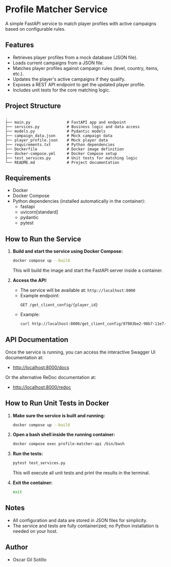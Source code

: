# Profile Matcher Service

A simple FastAPI service to match player profiles with active campaigns based on configurable rules.

## Features
- Retrieves player profiles from a mock database (JSON file).
- Loads current campaigns from a JSON file.
- Matches player profiles against campaign rules (level, country, items, etc.).
- Updates the player's active campaigns if they qualify.
- Exposes a REST API endpoint to get the updated player profile.
- Includes unit tests for the core matching logic.

## Project Structure
```
.
├── main.py                # FastAPI app and endpoint
├── services.py            # Business logic and data access
├── models.py              # Pydantic models
├── campaign_data.json     # Mock campaign data
├── player_profile.json    # Mock player data
├── requirements.txt       # Python dependencies
├── Dockerfile             # Docker image definition
├── docker-compose.yml     # Docker Compose setup
├── test_services.py       # Unit tests for matching logic
└── README.md              # Project documentation
```

## Requirements
- Docker
- Docker Compose
- Python dependencies (installed automatically in the container):
  - fastapi
  - uvicorn[standard]
  - pydantic
  - pytest

## How to Run the Service

1. **Build and start the service using Docker Compose:**
   ```sh
   docker compose up --build
   ```
   This will build the image and start the FastAPI server inside a container.

2. **Access the API:**
   - The service will be available at: `http://localhost:8000`
   - Example endpoint:
     ```
     GET /get_client_config/{player_id}
     ```
   - Example:
     ```sh
     curl http://localhost:8000/get_client_config/97983be2-98b7-11e7-90cf-082e5f28d836
     ```

## API Documentation

Once the service is running, you can access the interactive Swagger UI documentation at:

- [http://localhost:8000/docs](http://localhost:8000/docs)

Or the alternative ReDoc documentation at:

- [http://localhost:8000/redoc](http://localhost:8000/redoc)


## How to Run Unit Tests in Docker

1. **Make sure the service is built and running:**
   ```sh
   docker compose up --build
   ```

2. **Open a bash shell inside the running container:**
   ```sh
   docker compose exec profile-matcher-api /bin/bash
   ```

3. **Run the tests:**
   ```sh
   pytest test_services.py
   ```
   This will execute all unit tests and print the results in the terminal.

4. **Exit the container:**
   ```sh
   exit
   ```

## Notes
- All configuration and data are stored in JSON files for simplicity.
- The service and tests are fully containerized; no Python installation is needed on your host.

## Author
- Oscar Gil Sotillo
